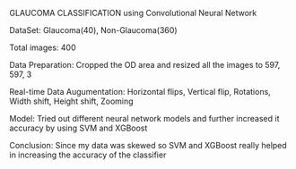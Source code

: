 GLAUCOMA CLASSIFICATION using Convolutional Neural Network


DataSet: Glaucoma(40), Non-Glaucoma(360)

Total images: 400

Data Preparation: Cropped the OD area and resized all the images to 597, 597, 3

Real-time Data Augumentation: Horizontal flips, Vertical flip, Rotations, Width shift, Height shift, Zooming

Model: Tried out different neural network models and further increased it accuracy by using SVM and XGBoost

Conclusion: Since my data was skewed so SVM and XGBoost really helped in increasing the accuracy of the classifier
